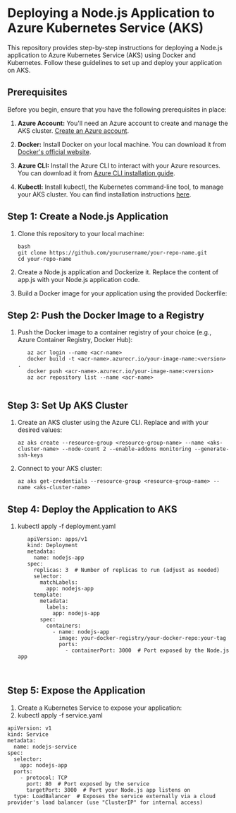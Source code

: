 # Deploying a Node.js Application to Azure Kubernetes Service (AKS)

This repository provides step-by-step instructions for deploying a Node.js application to Azure Kubernetes Service (AKS) using Docker and Kubernetes. Follow these guidelines to set up and deploy your application on AKS.

## Prerequisites

Before you begin, ensure that you have the following prerequisites in place:

1. **Azure Account:** You'll need an Azure account to create and manage the AKS cluster. [Create an Azure account](https://azure.microsoft.com/en-us/free/).

2. **Docker:** Install Docker on your local machine. You can download it from [Docker's official website](https://www.docker.com/get-started).

3. **Azure CLI:** Install the Azure CLI to interact with your Azure resources. You can download it from [Azure CLI installation guide](https://docs.microsoft.com/en-us/cli/azure/install-azure-cli).

4. **Kubectl:** Install kubectl, the Kubernetes command-line tool, to manage your AKS cluster. You can find installation instructions [here](https://kubernetes.io/docs/tasks/tools/install-kubectl/).

## Step 1: Create a Node.js Application

1. Clone this repository to your local machine:

   ```
   bash
   git clone https://github.com/yourusername/your-repo-name.git
   cd your-repo-name
2. Create a Node.js application and Dockerize it. Replace the content of app.js with your Node.js application code.

3. Build a Docker image for your application using the provided Dockerfile:   
 
## Step 2: Push the Docker Image to a Registry
1. Push the Docker image to a container registry of your choice (e.g., Azure Container Registry, Docker Hub):
   ```
      az acr login --name <acr-name>
      docker build -t <acr-name>.azurecr.io/your-image-name:<version> .
      docker push <acr-name>.azurecr.io/your-image-name:<version>
      az acr repository list --name <acr-name>
   

## Step 3: Set Up AKS Cluster

1. Create an AKS cluster using the Azure CLI. Replace <resource-group-name> and <aks-cluster-name> with your desired values:
   ```
   az aks create --resource-group <resource-group-name> --name <aks-cluster-name> --node-count 2 --enable-addons monitoring --generate-ssh-keys
2. Connect to your AKS cluster:
   ```
   az aks get-credentials --resource-group <resource-group-name> --name <aks-cluster-name>

## Step 4: Deploy the Application to AKS
1. kubectl apply -f deployment.yaml
   ```
      apiVersion: apps/v1
      kind: Deployment
      metadata:
        name: nodejs-app
      spec:
        replicas: 3  # Number of replicas to run (adjust as needed)
        selector:
          matchLabels:
            app: nodejs-app
        template:
          metadata:
            labels:
              app: nodejs-app
          spec:
            containers:
              - name: nodejs-app
                image: your-docker-registry/your-docker-repo:your-tag
                ports:
                  - containerPort: 3000  # Port exposed by the Node.js app



## Step 5: Expose the Application
1. Create a Kubernetes Service to expose your application:
2. kubectl apply -f service.yaml

```
apiVersion: v1
kind: Service
metadata:
  name: nodejs-service
spec:
  selector:
    app: nodejs-app
  ports:
    - protocol: TCP
      port: 80  # Port exposed by the service
      targetPort: 3000  # Port your Node.js app listens on
  type: LoadBalancer  # Exposes the service externally via a cloud provider's load balancer (use "ClusterIP" for internal access)





